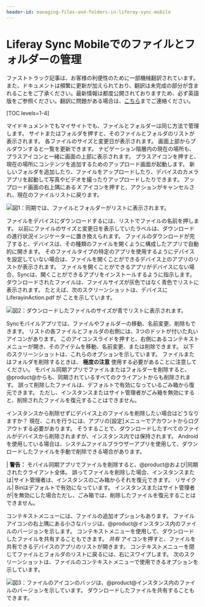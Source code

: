 ```yaml
---
header-id: managing-files-and-folders-in-liferay-sync-mobile
---
```


# Liferay Sync Mobileでのファイルとフォルダーの管理

<p class="alert alert-info"><span class="wysiwyg-color-blue120">ファストトラック記事は、お客様の利便性のために一部機械翻訳されています。また、ドキュメントは頻繁に更新が加えられており、翻訳は未完成の部分が含まれることをご了承ください。最新情報は都度公開されておりますため、必ず英語版をご参照ください。翻訳に問題がある場合は、<a href="mailto:support-content-jp@liferay.com">こちら</a>までご連絡ください。</span></p>

[TOC levels=1-4]

マイドキュメントでもマイサイトでも、ファイルとフォルダーは同じ方法で管理します。 サイトまたはフォルダを押すと、そのファイルとフォルダのリストが表示されます。 各ファイルのサイズと変更日が表示されます。 画面上部からプルダウンすると一覧を更新できます。 ナビゲーション階層内の現在の場所も、プラスアイコンと一緒に画面の上部に表示されます。 プラスアイコンを押すと、現在の場所にコンテンツを追加するためのアップロード画面が起動します。 新しいフォルダを追加したり、ファイルをアップロードしたり、デバイスのカメラアプリを起動して写真やビデオを撮ったりアップロードしたりできます。 アップロード画面の右上隅にある *X* アイコンを押すと、アクションがキャンセルされ、現在のファイルリストに戻ります。

![図1：同期では、ファイルとフォルダーがリストに表示されます。](../../../../images/sync-mobile-site.png)

ファイルをデバイスにダウンロードするには、リストでファイルの名前を押します。 以前にファイルのサイズと変更日を表示していたラベルは、ダウンロードの進行状況インジケーターに置き換えられます。 ファイルのダウンロードが完了すると、デバイスは、その種類のファイルを開くように構成したアプリで自動的に開きます。 そのファイルタイプの特定のアプリを使用するようにデバイスを設定していない場合は、ファイルを開くことができるデバイス上のアプリのリストが表示されます。 ファイルを開くことができるアプリがデバイスにない場合、Syncは、開くことができるアプリをインストールするように指示します。 ダウンロードされたファイルは、ファイルサイズが灰色ではなく青色でリストに表示されます。 たとえば、次のスクリーンショットは、デバイスにLiferayinAction.pdf</code> が ことを示しています。</p>

<p spaces-before="0"><img src="../../../../images/sync-mobile-file-downloaded.png" alt="図2：ダウンロードしたファイルのサイズが青でリストに表示されます。" /></p>

<p spaces-before="0">Syncモバイルアプリでは、ファイルやフォルダーの移動、名前変更、削除もできます。 リストの各ファイルとフォルダの右側には、3つのドットが付いた丸いアイコンがあります。 このアイコンスライドを押すと、右側にあるコンテキストメニューが開き、そのアイテムを移動、名前変更、または削除できます。 以下のスクリーンショットは、これらのオプションを示しています。 ファイルまたはフォルダを削除するときは、 <strong x-id="1">極度の注意</strong> 使用する必要があることに注意してください。 モバイル同期アプリでファイルまたはフォルダーを削除すると、@product@からも、同期されているすべてのクライアントからも削除されます。 誤って削除したファイルは、デフォルトで有効になっているごみ箱から復元できます。 ただし、インスタンスまたはサイト管理者がごみ箱を無効にすると、削除されたファイルを復元することはできません。</p>

<p spaces-before="0">インスタンスから削除せずにデバイス上のファイルを削除したい場合はどうなりますか？ 現在、これを行うには、アプリの[設定]メニューでアカウントからログアウトする必要があります。 そうすることで、ダウンロードしたすべてのファイルがデバイスから削除されますが、インスタンス内では保持されます。 Androidを使用している場合は、システムファイルブラウザーアプリを使用して、ダウンロードしたファイルを手動で削除できる場合があります。</p>

<p spaces-before="0">| <strong x-id="1">警告：</strong> モバイル同期アプリでファイルを削除すると、@product@および|同期されたクライアント全体。 誤ってファイルを削除した場合、インスタンスまたは|サイト管理者は、インスタンスのごみ箱からそれを復元できます。 リサイクル| Binはデフォルトで有効になっています。 インスタンスまたはサイト管理者が|を無効にした場合ただし、ごみ箱では、削除したファイルを復元することはできません。</p>

<p spaces-before="0">コンテキストメニューには、ファイルの追加オプションもあります。 ファイルアイコンの右上隅にある小さなバッジは、@product@インスタンス内のファイルのバージョンを示します。 コンテキストメニューを使用して、ダウンロードしたファイルを共有することもできます。 <em x-id="3">共有</em> アイコンを押すと、ファイルを共有できるデバイスのアプリのリストが開きます。 コンテキストメニューを閉じてファイルとフォルダのリストに戻るには、右にスワイプします。 次のスクリーンショットは、ファイルのコンテキストメニューで使用できるオプションを示しています。</p>

<p spaces-before="0"><img src="../../../../images/sync-mobile-file-actions.png" alt="図3：ファイルのアイコンのバッジは、@product@インスタンス内のファイルのバージョンを示しています。 ダウンロードしたファイルを共有することもできます。" /></p>

